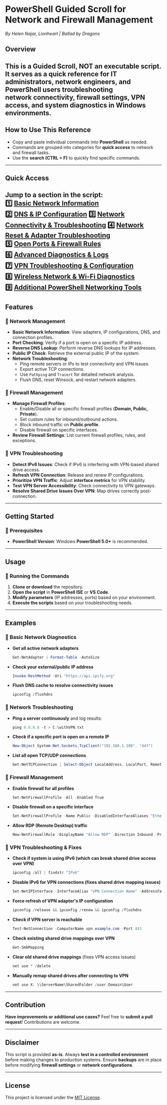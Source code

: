 # **PowerShell Guided Scroll for Network and Firewall Management**  
*By Helen Najar, Lionheart | Ballad by Dragons*
## **Overview**
 **This is a Guided Scroll, NOT an executable script.** 
It serves as a quick reference for IT administrators, network engineers, and PowerShell users troubleshooting  
network connectivity, firewall settings, VPN access, and system diagnostics in Windows environments.
---
## How to Use This Reference  
- Copy and paste individual commands into **PowerShell** as needed.  
- Commands are grouped into categories for **quick access** to network and firewall tasks.  
- Use the **search (CTRL + F)** to quickly find specific commands.  

---
## Quick Access  
Jump to a section in the script:  
1️⃣ [Basic Network Information](https://github.com/balladbydragons/Network-GuidedScroll/blob/main/Network-GuidedScroll/Network-GuidedScroll.ps1#L5)  
2️⃣ [DNS & IP Configuration](https://github.com/balladbydragons/Network-GuidedScroll/blob/main/Network-GuidedScroll/Network-GuidedScroll.ps#L7)
3️⃣ [Network Connectivity & Troubleshooting](https://github.com/balladbydragons/Network-GuidedScroll/blob/main/Network-GuidedScroll/Network-GuidedScrolls.ps#L22)
4️⃣ [Network Reset & Adapter Troubleshooting](https://github.com/balladbydragons/Network-GuidedScroll/blob/main/Network-GuidedScroll/Network-GuidedScroll.ps#L34)  
5️⃣ [Open Ports & Firewall Rules](https://github.com/balladbydragons/Network-GuidedScroll/blob/main/Network-GuidedScroll/Network-GuidedScroll.ps#L44)  
6️⃣ [Advanced Diagnostics & Logs](https://github.com/balladbydragons/Network-GuidedScroll/blob/main/Network-GuidedScroll/Network-GuidedScroll.ps#L56)  
7️⃣ [VPN Troubleshooting & Configuration](https://github.com/balladbydragons/Network-GuidedScroll/blob/main/Network-GuidedScroll/Network-GuidedScroll.ps#L64)  
8️⃣ [Wireless Network & Wi-Fi Diagnostics](https://github.com/balladbydragons/Network-GuidedScroll/blob/main/Network-GuidedScroll/Network-GuidedScroll.ps#L82)  
9️⃣ [Additional PowerShell Networking Tools](https://github.com/balladbydragons/Network-GuidedScroll/blob/main/Network-GuidedScroll/Network-GuidedScroll.ps#L88)  
---

## **Features**  

### **🔹 Network Management**  
- **Basic Network Information**: View adapters, IP configurations, DNS, and connection profiles.  
- **Port Checking**: Verify if a port is open on a specific IP address.  
- **Reverse DNS Lookup**: Perform reverse DNS lookups for IP addresses.  
- **Public IP Check**: Retrieve the external public IP of the system.  
- **Network Troubleshooting**:  
  - Ping remote servers or IPs to test connectivity and VPN issues.  
  - Export active TCP connections.  
  - Use `Pathping` and `Tracert` for detailed network analysis.  
  - Flush DNS, reset Winsock, and restart network adapters.  

### **🔹 Firewall Management**  
- **Manage Firewall Profiles**:  
  - Enable/Disable all or specific firewall profiles (**Domain, Public, Private**).  
  - Set custom rules for inbound/outbound actions.  
  - Block inbound traffic on **Public profile**.  
  - Disable firewall on specific interfaces.  
- **Review Firewall Settings**: List current firewall profiles, rules, and exceptions.  

### **🔹 VPN Troubleshooting**  
- **Detect IPv6 Issues**: Check if IPv6 is interfering with VPN-based shared drive access.  
- **Refresh VPN Connection**: Release and renew IP configurations.  
- **Prioritize VPN Traffic**: Adjust **interface metrics** for VPN stability.  
- **Test VPN Server Accessibility**: Check connectivity to VPN gateways.  
- **Resolve Shared Drive Issues Over VPN**: Map drives correctly post-connection.  

---

## **Getting Started**  

### **🔹 Prerequisites**  
- **PowerShell Version**: Windows **PowerShell 5.0+** is recommended.

---

## **Usage**  

### **🔹 Running the Commands**  
1. **Clone or download** the repository.  
2. **Open the script** in **PowerShell ISE** or **VS Code**.  
3. **Modify parameters** (IP addresses, ports) based on your environment.  
4. **Execute the scripts** based on your troubleshooting needs.  

---

## **Examples**  

### **🔹 Basic Network Diagnostics**  
- **Get all active network adapters**  
  ```powershell
  Get-NetAdapter | Format-Table -AutoSize
  ```

- **Check your external/public IP address**  
  ```powershell
  Invoke-RestMethod -Uri "https://api.ipify.org"
  ```

- **Flush DNS cache to resolve connectivity issues**  
  ```powershell
  ipconfig /flushdns
  ```

### **🔹 Network Troubleshooting**  
- **Ping a server continuously** and log results:  
  ```powershell
  ping 8.8.8.8 -t > C:\withVPN.txt
  ```

- **Check if a specific port is open on a remote IP**  
  ```powershell
  New-Object System.Net.Sockets.TcpClient("192.168.1.100", "443")
  ```

- **List all open TCP/UDP connections**  
  ```powershell
  Get-NetTCPConnection | Select-Object LocalAddress, LocalPort, RemoteAddress, RemotePort, State | Format-Table -AutoSize
  ```

### **🔹 Firewall Management**  
- **Enable firewall for all profiles**  
  ```powershell
  Set-NetFirewallProfile -All -Enabled True
  ```

- **Disable firewall on a specific interface**  
  ```powershell
  Set-NetFirewallProfile -Name Public -DisabledInterfaceAliases "Ethernet1"
  ```

- **Allow RDP (Remote Desktop) traffic**  
  ```powershell
  New-NetFirewallRule -DisplayName "Allow RDP" -Direction Inbound -Protocol TCP -LocalPort 3389 -Action Allow
  ```

### **🔹  VPN Troubleshooting & Fixes**  
- **Check if system is using IPv6 (which can break shared drive access over VPN)**  
  ```powershell
  ipconfig /all | findstr "IPv6"
  ```

- **Disable IPv6 for VPN connections (fixes shared drive mapping issues)**  
  ```powershell
  Set-NetIPInterface -InterfaceAlias "VPN Connection Name" -AddressFamily IPv6 -Dhcp Disabled
  ```

- **Force refresh of VPN adapter's IP configuration**  
  ```powershell
  ipconfig /release && ipconfig /renew && ipconfig /flushdns
  ```

- **Check if VPN server is reachable**  
  ```powershell
  Test-NetConnection -ComputerName vpn.example.com -Port 443
  ```

- **Check existing shared drive mappings over VPN**  
  ```powershell
  Get-SmbMapping
  ```

- **Clear old shared drive mappings** (fixes VPN access issues)  
  ```powershell
  net use * /delete
  ```

- **Manually remap shared drives after connecting to VPN**  
  ```powershell
  net use X: \\ServerName\SharedFolder /user:Domain\User
  ```

---

## **Contribution**  
**Have improvements or additional use cases?** Feel free to **submit a pull request**! Contributions are welcome.  

---

## **Disclaimer**  
This script is provided **as-is**. Always **test in a controlled environment** before making changes to production systems. Ensure **backups** are in place before modifying **firewall settings** or **network configurations**.  

---

## **License**  
This project is licensed under the [MIT License](https://github.com/balladbydragons/Powershell-Guided-Scrolls/blob/main/LICENSE.md).